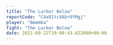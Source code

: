 ```yaml
---
title: "The Lurker Below"
reportCode: "C4x81tcXAbr9YMgj"
player: "Bøømba"
fight: "The Lurker Below"
date: 2021-09-22T19:00:43.822000+00:00
---
```


